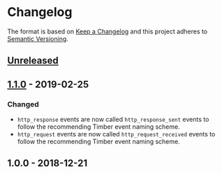 # Changelog

The format is based on [Keep a Changelog](http://keepachangelog.com/en/1.0.0/)
and this project adheres to [Semantic
Versioning](http://semver.org/spec/v2.0.0.html).

## [Unreleased]

## [1.1.0] - 2019-02-25

### Changed

  - `http_response` events are now called `http_response_sent` events to follow the recommending
    Timber event naming scheme.
  - `http_request` events are now called `http_request_received` events to follow the recommending
    Timber event naming scheme.

## 1.0.0 - 2018-12-21

[Unreleased]: https://github.com/timberio/timber-elixir-plug/compare/v1.1.0...HEAD
[1.1.0]: https://github.com/timberio/timber-elixir-plug/compare/v1.0.0...v1.1.0

